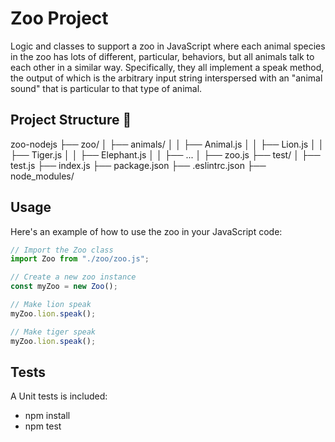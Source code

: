 # Zoo Project

Logic and classes to support a zoo in JavaScript where each animal species in the zoo has lots
of different, particular, behaviors, but all animals talk to each other in a similar
way. Specifically, they all implement a speak method, the output of which is the
arbitrary input string interspersed with an "animal sound" that is particular to that
type of animal.

## Project Structure :rocket:

zoo-nodejs
├── zoo/
│   ├── animals/
│   │   ├── Animal.js
│   │   ├── Lion.js
│   │   ├── Tiger.js
│   │   ├── Elephant.js
│   │   ├── ... 
│   ├── zoo.js
├── test/
│   ├── test.js
├── index.js
├── package.json
├── .eslintrc.json
├── node_modules/


## Usage

Here's an example of how to use the zoo in your JavaScript code:

```javascript
// Import the Zoo class
import Zoo from "./zoo/zoo.js";

// Create a new zoo instance
const myZoo = new Zoo();

// Make lion speak
myZoo.lion.speak();

// Make tiger speak
myZoo.lion.speak();

```
## Tests

A Unit tests is included:

- npm install
- npm test
